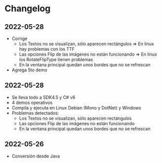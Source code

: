 # Changelog

## 2022-05-28
- Corrige
    - Los Textos no se visualizan, sólo aparecen rectángulos => En linux hay problemas con los TTF
    - Las opciones Flip de las imágenes no están funcionando => En linux los RotateFlipType tienen problemas
    - En la ventana principal quedan unos bordes que no se refrescan
- Agrega 5to demo

## 2022-05-28
- Se lleva todo a SDK4.5 y C# v6
- 4 demos operativos
- Compila y ejecuta en Linux Debian (Mono y DotNet) y Windows
- Problemas detectados:
    - Los Textos no se visualizan, sólo aparecen rectángulos
    - Las opciones Flip de las imágenes no están funcionando
    - En la ventana principal quedan unos bordes que no se refrescan

## 2022-05-26
- Conversión desde Java
